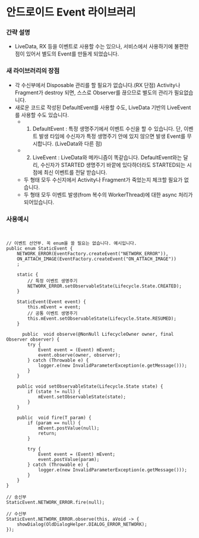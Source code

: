 # 안드로이드 Event 라이브러리
### 간략 설명
- LiveData, RX 등을 이벤트로 사용할 수는 있으나, 서비스에서 사용하기에 불편한 점이 있어서 별도의 Event를 만들게 되었습니다.

### 새 라이브러리의 장점
- 각 수신부에서 Disposable 관리를 할 필요가 없습니다.(RX 단점) Activity나 Fragment가 destroy 되면, 스스로 Observer를 끊으므로 별도의 관리가 필요없습니다.
- 새로운 코드로 작성된 DefaultEvent를 사용할 수도, LiveData 기반의 LiveEvent를 사용할 수도 있습니다.
  - 1) DefaultEvent : 특정 생명주기에서 이벤트 수신을 할 수 있습니다. 단, 이벤트 발생 타임에 수신자가 특정 생명주기 안에 있지 않으면 발생 Event를 무시합니다. (LiveData와 다른 점)
  - 2) LiveEvent : LiveData와 메카니즘이 똑같습니다. DefaultEvent와는 달리, 수신자가 STARTED 생명주기 바깥에 있다하더라도 STARTED되는 시점에 최신 이벤트를 전달 받습니다.
  - 두 형태 모두 수신지에서 Activity나 Fragment가 죽었는지 체크할 필요가 없습니다.
  - 두 형태 모두 이벤트 발생(from 복수의 WorkerThread)에 대한 async 처리가 되어있습니다.

### 사용예시
<pre><code>

// 이벤트 선언부. 꼭 enum을 쓸 필요는 없습니다. 예시입니다.
public enum StaticEvent {
    NETWORK_ERROR(EventFactory.<Void>createEvent("NETWORK_ERROR")),
    ON_ATTACH_IMAGE(EventFactory.<StaticEventParams.OnAttachStoredImageParam>createEvent("ON_ATTACH_IMAGE"))
    ;
    
    static {
        // 특정 이벤트 생명주기
        NETWORK_ERROR.setObservableState(Lifecycle.State.CREATED);
    }

    StaticEvent(Event event) {
        this.mEvent = event;
        // 공통 이벤트 생명주기
        this.mEvent.setObservableState(Lifecycle.State.RESUMED);
    }

      public <T> void observe(@NonNull LifecycleOwner owner, final Observer<T> observer) {
        try {
            Event<T> event = (Event<T>) mEvent;
            event.observe(owner, observer);
        } catch (Throwable e) {
            logger.e(new InvalidParameterException(e.getMessage()));
        }
    }

    public void setObservableState(Lifecycle.State state) {
        if (state != null) {
            mEvent.setObservableState(state);
        }
    }

    public <T> void fire(T param) {
        if (param == null) {
            mEvent.postValue(null);
            return;
        }

        try {
            Event<T> event = (Event<T>) mEvent;
            event.postValue(param);
        } catch (Throwable e) {
            logger.e(new InvalidParameterException(e.getMessage()));
        }
    }
}
    
// 송신부
StaticEvent.NETWORK_ERROR.<Void>fire(null);

// 수신부
StaticEvent.NETWORK_ERROR.<Void>observe(this, aVoid -> {
    showDialog(OldDialogHelper.DIALOG_ERROR_NETWORK);
});
</code></pre>
